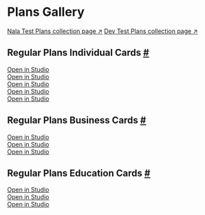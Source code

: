 <div class="plans-gallery-content">
  <h1 id="plans-gallery">Plans Gallery</h1>
  <a class="plans-link" target="_blank" href="https://main--milo--adobecom.aem.page/drafts/nala/features/commerce/plans">Nala Test Plans collection page ↗</a>
  <a class="plans-link" target="_blank" href="https://main--milo--adobecom.aem.page/merch/mas/plans">Dev Test Plans collection page ↗</a>
  <h2 id="crd-mrch-plan-ind">Regular Plans Individual Cards <a class="header-anchor" href="#crd-mrch-plan-ind" title="Permalink to this heading">#</a></h2>
  <div class="four-merch-cards plans">
      <div class="plans-item">
        <merch-card><aem-fragment fragment="a15b77f7-fb32-4608-8b5c-a1b98675ad85"></aem-fragment></merch-card>
        <a class="plans-link" target="_blank" href="https://main--mas--adobecom.aem.live/studio.html?#path=nala&query=a15b77f7-fb32-4608-8b5c-a1b98675ad85"> Open in Studio</a>
      </div>
      <div class="plans-item">
        <merch-card><aem-fragment fragment="1736f2c9-0931-401b-b3c0-fe87ff72ad38"></aem-fragment></merch-card>
        <a class="plans-link" target="_blank" href="https://main--mas--adobecom.aem.live/studio.html?#path=nala&query=1736f2c9-0931-401b-b3c0-fe87ff72ad38"> Open in Studio</a>
      </div>
      <div class="plans-item">
        <merch-card><aem-fragment fragment="616273eb-3aad-462a-a6d7-6f6857973b77"></aem-fragment></merch-card>
        <a class="plans-link" target="_blank" href="https://main--mas--adobecom.aem.live/studio.html?#path=nala&query=616273eb-3aad-462a-a6d7-6f6857973b77"> Open in Studio</a>
      </div>
      <div class="plans-item">
        <merch-card><aem-fragment fragment="8373b5c2-69e6-4e9c-befc-b424dd33469b"></aem-fragment></merch-card>
        <a class="plans-link" target="_blank" href="https://main--mas--adobecom.aem.live/studio.html?#path=nala&query=8373b5c2-69e6-4e9c-befc-b424dd33469b"> Open in Studio</a>
      </div>
      <div class="plans-item">
        <merch-card><aem-fragment fragment="dfc2eede-7e88-4ed3-b96c-f5214472dfcf"></aem-fragment></merch-card>
        <a class="plans-link" target="_blank" href="https://main--mas--adobecom.aem.live/studio.html?#path=nala&query=dfc2eede-7e88-4ed3-b96c-f5214472dfcf"> Open in Studio</a>
      </div>
  </div>
  <h2 id="crd-mrch-plan-bus">Regular Plans Business Cards <a class="header-anchor" href="#crd-mrch-plan-bus" title="Permalink to this heading">#</a></h2>
  <div class="four-merch-cards plans">
      <div class="plans-item">
        <merch-card><aem-fragment fragment="d9998fc3-578e-44be-be4f-d8be1c45c75b"></aem-fragment></merch-card>
        <a class="plans-link" target="_blank" href="https://main--mas--adobecom.hlx.live/studio.html?#path=nala&query=d9998fc3-578e-44be-be4f-d8be1c45c75b"> Open in Studio</a>
      </div>
      <div class="plans-item">
        <merch-card><aem-fragment fragment="ec482607-bcf8-4d3e-b285-0033268b99d3"></aem-fragment></merch-card>
        <a class="plans-link" target="_blank" href="https://main--mas--adobecom.hlx.live/studio.html?#path=nala&query=ec482607-bcf8-4d3e-b285-0033268b99d3"> Open in Studio</a>
      </div>
      <div class="plans-item">
        <merch-card><aem-fragment fragment="1828159b-93a3-4b8c-b737-5fbf83ca78ee"></aem-fragment></merch-card>
        <a class="plans-link" target="_blank" href="https://main--mas--adobecom.hlx.live/studio.html?#path=nala&query=1828159b-93a3-4b8c-b737-5fbf83ca78ee"> Open in Studio</a>
      </div>

  </div>
  <h2 id="crd-mrch-plan-bus">Regular Plans Education Cards <a class="header-anchor" href="#crd-mrch-plan-bus" title="Permalink to this heading">#</a></h2>
  <div class="four-merch-cards plans">
      <div class="plans-item">
        <merch-card><aem-fragment fragment="b8cd82c8-f8fa-433a-afa2-9aba4ebe5ea5"></aem-fragment></merch-card>
        <a class="plans-link" target="_blank" href="https://main--mas--adobecom.hlx.live/studio.html?#path=nala&query=b8cd82c8-f8fa-433a-afa2-9aba4ebe5ea5"> Open in Studio</a>
      </div>
      <div class="plans-item">
        <merch-card><aem-fragment fragment="97fd843f-eacf-4ccf-b067-3a61bd1f8872"></aem-fragment></merch-card>
        <a class="plans-link" target="_blank" href="https://main--mas--adobecom.hlx.live/studio.html?#path=nala&query=97fd843f-eacf-4ccf-b067-3a61bd1f8872"> Open in Studio</a>
      </div>
      <div class="plans-item">
        <merch-card><aem-fragment fragment="a8bc3d90-ff5f-4beb-8e23-04e4d22ac37e"></aem-fragment></merch-card>
        <a class="plans-link" target="_blank" href="https://main--mas--adobecom.hlx.live/studio.html?#path=nala&query=a8bc3d90-ff5f-4beb-8e23-04e4d22ac37e"> Open in Studio</a>
      </div>

  </div>
</div>
